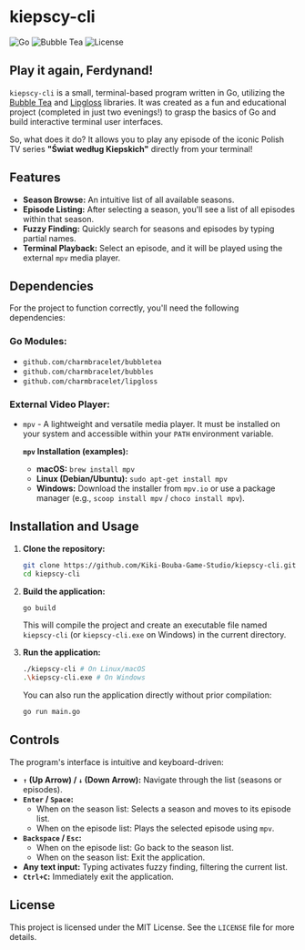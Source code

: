 # kiepscy-cli

![Go](https://img.shields.io/badge/Go-1.22-blue.svg?style=flat-square&logo=go)
![Bubble Tea](https://img.shields.io/badge/Bubble%20Tea-Terminal%20UI-purple.svg?style=flat-square&logo=go)
![License](https://img.shields.io/badge/License-MIT-green.svg?style=flat-square)

## Play it again, Ferdynand!

`kiepscy-cli` is a small, terminal-based program written in Go, utilizing the [Bubble Tea](https://github.com/charmbracelet/bubbletea) and [Lipgloss](https://github.com/charmbracelet/lipgloss) libraries. It was created as a fun and educational project (completed in just two evenings!) to grasp the basics of Go and build interactive terminal user interfaces.

So, what does it do? It allows you to play any episode of the iconic Polish TV series **"Świat według Kiepskich"** directly from your terminal!

## Features

* **Season Browse:** An intuitive list of all available seasons.
* **Episode Listing:** After selecting a season, you'll see a list of all episodes within that season.
* **Fuzzy Finding:** Quickly search for seasons and episodes by typing partial names.
* **Terminal Playback:** Select an episode, and it will be played using the external `mpv` media player.

## Dependencies

For the project to function correctly, you'll need the following dependencies:

### Go Modules:

* `github.com/charmbracelet/bubbletea`
* `github.com/charmbracelet/bubbles`
* `github.com/charmbracelet/lipgloss`

### External Video Player:

* `mpv` - A lightweight and versatile media player. It must be installed on your system and accessible within your `PATH` environment variable.

    **`mpv` Installation (examples):**
    * **macOS:** `brew install mpv`
    * **Linux (Debian/Ubuntu):** `sudo apt-get install mpv`
    * **Windows:** Download the installer from `mpv.io` or use a package manager (e.g., `scoop install mpv` / `choco install mpv`).

## Installation and Usage

1.  **Clone the repository:**
    ```bash
    git clone https://github.com/Kiki-Bouba-Game-Studio/kiepscy-cli.git # Change to your repository URL
    cd kiepscy-cli
    ```

2.  **Build the application:**
    ```bash
    go build
    ```
    This will compile the project and create an executable file named `kiepscy-cli` (or `kiepscy-cli.exe` on Windows) in the current directory.

3.  **Run the application:**
    ```bash
    ./kiepscy-cli # On Linux/macOS
    .\kiepscy-cli.exe # On Windows
    ```
    You can also run the application directly without prior compilation:
    ```bash
    go run main.go
    ```

## Controls

The program's interface is intuitive and keyboard-driven:

* **`↑` (Up Arrow) / `↓` (Down Arrow):** Navigate through the list (seasons or episodes).
* **`Enter` / `Space`:**
    * When on the season list: Selects a season and moves to its episode list.
    * When on the episode list: Plays the selected episode using `mpv`.
* **`Backspace` / `Esc`:**
    * When on the episode list: Go back to the season list.
    * When on the season list: Exit the application.
* **Any text input:** Typing activates fuzzy finding, filtering the current list.
* **`Ctrl+C`:** Immediately exit the application.

## License

This project is licensed under the MIT License. See the `LICENSE` file for more details.
